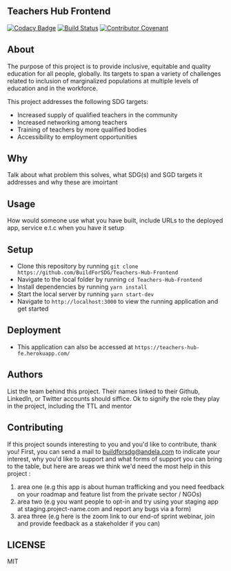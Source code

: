 ## Teachers Hub Frontend

[![Codacy Badge](https://api.codacy.com/project/badge/Grade/dc30af0b99f44231957a02ea3498633b)](https://app.codacy.com/gh/BuildForSDG/Team-273-Frontend?utm_source=github.com&utm_medium=referral&utm_content=BuildForSDG/Team-273-Frontend&utm_campaign=Badge_Grade_Settings)
[![Build Status](https://travis-ci.org/BuildForSDG/Teachers-Hub-Frontend.svg?branch=develop)](https://travis-ci.org/BuildForSDG/Teachers-Hub-Frontend)
[![Contributor Covenant](https://img.shields.io/badge/Contributor%20Covenant-v2.0%20adopted-ff69b4.svg)](code_of_conduct.md)


## About

The purpose of this project is to provide inclusive, equitable and quality education for all people, globally. Its targets to span a variety of challenges related to inclusion of marginalized populations at multiple levels of education and in the workforce.

This project addresses the following SDG targets:

- Increased supply of qualified teachers in the community
- Increased networking among teachers
- Training of teachers by more qualified bodies
- Accessibility to employment opportunities

## Why

Talk about what problem this solves, what SDG(s) and SGD targets it addresses and why these are imoirtant

## Usage
 How would someone use what you have built, include URLs to the deployed app, service e.t.c when you have it setup


## Setup

- Clone this repository by running `git clone https://github.com/BuildForSDG/Teachers-Hub-Frontend`
- Navigate to the local folder by running `cd Teachers-Hub-Frontend`
- Install dependencies by running `yarn install`
- Start the local server by running `yarn start-dev`
- Navigate to `http://localhost:3000` to view the running application and get started

## Deployment
- This application can also be accessed at `https://teachers-hub-fe.herokuapp.com/`

## Authors

List the team behind this project. Their names linked to their Github, LinkedIn, or Twitter accounts should siffice. Ok to signify the role they play in the project, including the TTL and mentor

## Contributing
If this project sounds interesting to you and you'd like to contribute, thank you!
First, you can send a mail to buildforsdg@andela.com to indicate your interest, why you'd like to support and what forms of support you can bring to the table, but here are areas we think we'd need the most help in this project :
1.  area one (e.g this app is about human trafficking and you need feedback on your roadmap and feature list from the private sector / NGOs)
2.  area two (e.g you want people to opt-in and try using your staging app at staging.project-name.com and report any bugs via a form)
3.  area three (e.g here is the zoom link to our end-of sprint webinar, join and provide feedback as a stakeholder if you can)

## LICENSE
MIT

